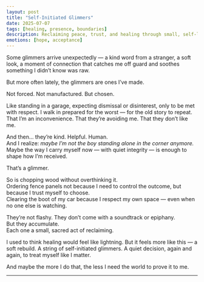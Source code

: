 ```yaml
---
layout: post
title: "Self-Initiated Glimmers"
date: 2025-07-07
tags: [healing, presence, boundaries]
description: Reclaiming peace, trust, and healing through small, self-led acts of care.
emotions: [hope, acceptance]
---
```


Some glimmers arrive unexpectedly — a kind word from a stranger, a soft look, a moment of connection that catches me off guard and soothes something I didn’t know was raw.

But more often lately, the glimmers are ones I’ve made.

Not forced. Not manufactured. But chosen.

Like standing in a garage, expecting dismissal or disinterest, only to be met with respect. I walk in prepared for the worst — for the old story to repeat. That I’m an inconvenience. That they’re avoiding me. That they don’t like me.

And then… they’re kind. Helpful. Human.  
And I realize: *maybe I’m not the boy standing alone in the corner anymore.* Maybe the way I carry myself now — with quiet integrity — is enough to shape how I’m received.

That’s a glimmer.

So is chopping wood without overthinking it.  
Ordering fence panels not because I need to control the outcome, but because I trust myself to choose.  
Clearing the boot of my car because I respect my own space — even when no one else is watching.

They’re not flashy. They don’t come with a soundtrack or epiphany.  
But they accumulate.  
Each one a small, sacred act of reclaiming.

I used to think healing would feel like lightning. But it feels more like this — a soft rebuild. A string of self-initiated glimmers. A quiet decision, again and again, to treat myself like I matter.

And maybe the more I do that, the less I need the world to prove it to me.


---